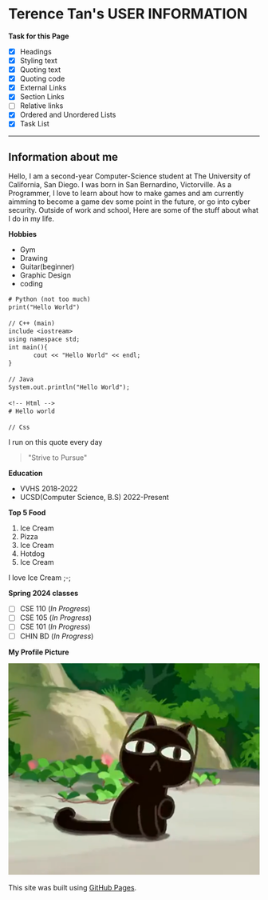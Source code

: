 
# Terence Tan's USER INFORMATION
**Task for this Page**
- [x] Headings
- [x] Styling text
- [x] Quoting text
- [x] Quoting code
- [x] External Links
- [x] Section Links
- [ ] Relative links
- [x] Ordered and Unordered Lists
- [x] Task List
      
--------------------------------------------------------------------------------------------
## Information about me
Hello, I am a second-year Computer-Science student at The University of California, San Diego. I was born in San Bernardino, Victorville. As a Programmer, I love to learn about how to make games and am currently aimming to become a game dev some point in the future, or go into cyber security. Outside of work and school, Here are some of the stuff about what I do in my life.

**Hobbies**
- Gym
- Drawing
- Guitar(beginner)
- Graphic Design
- coding

```
# Python (not too much)
print("Hello World")

// C++ (main)
include <iostream>
using namespace std;
int main(){
       cout << "Hello World" << endl;
}

// Java
System.out.println("Hello World");

<!-- Html -->
# Hello world

// Css

```

I run on this quote every day
> "Strive to Pursue"

**Education**
- VVHS 2018-2022
- UCSD(Computer Science, B.S) 2022-Present

**Top 5 Food**
  1. Ice Cream
  2. Pizza
  3. Ice Cream
  4. Hotdog
  5. Ice Cream

I love Ice Cream ;-;

**Spring 2024 classes**

- [ ] CSE 110        (_In Progress_)
- [ ] CSE 105        (_In Progress_)
- [ ] CSE 101        (_In Progress_)
- [ ] CHIN BD        (_In Progress_)
      
**My Profile Picture**

![Picture fromt the movie "The legend of Hei"](TheLegendofHei.png)

This site was built using [GitHub Pages](https://pages.github.com/).


